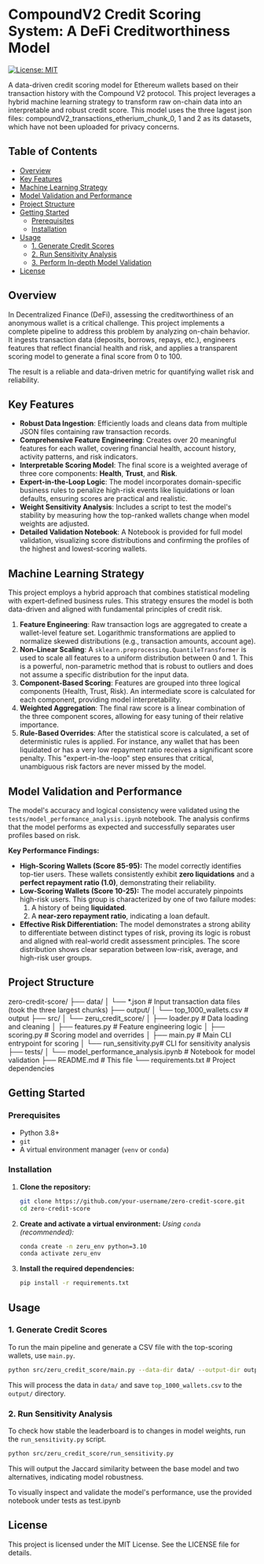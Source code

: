 # CompoundV2 Credit Scoring System: A DeFi Creditworthiness Model

[![License: MIT](https://img.shields.io/badge/License-MIT-yellow.svg)](https://opensource.org/licenses/MIT)

A data-driven credit scoring model for Ethereum wallets based on their transaction history with the Compound V2 protocol. This project leverages a hybrid machine learning strategy to transform raw on-chain data into an interpretable and robust credit score. This model uses the three lagest json files: compoundV2_transactions_etherium_chunk_0, 1 and 2 as its datasets, which have not been uploaded for privacy concerns.  

## Table of Contents
- [Overview](#overview)
- [Key Features](#key-features)
- [Machine Learning Strategy](#machine-learning-strategy)
- [Model Validation and Performance](#model-validation-and-performance)
- [Project Structure](#project-structure)
- [Getting Started](#getting-started)
  - [Prerequisites](#prerequisites)
  - [Installation](#installation)
- [Usage](#usage)
  - [1. Generate Credit Scores](#1-generate-credit-scores)
  - [2. Run Sensitivity Analysis](#2-run-sensitivity-analysis)
  - [3. Perform In-depth Model Validation](#3-perform-in-depth-model-validation)
- [License](#license)

## Overview

In Decentralized Finance (DeFi), assessing the creditworthiness of an anonymous wallet is a critical challenge. This project implements a complete pipeline to address this problem by analyzing on-chain behavior. It ingests transaction data (deposits, borrows, repays, etc.), engineers features that reflect financial health and risk, and applies a transparent scoring model to generate a final score from 0 to 100.

The result is a reliable and data-driven metric for quantifying wallet risk and reliability.

## Key Features

*   **Robust Data Ingestion**: Efficiently loads and cleans data from multiple JSON files containing raw transaction records.
*   **Comprehensive Feature Engineering**: Creates over 20 meaningful features for each wallet, covering financial health, account history, activity patterns, and risk indicators.
*   **Interpretable Scoring Model**: The final score is a weighted average of three core components: **Health**, **Trust**, and **Risk**.
*   **Expert-in-the-Loop Logic**: The model incorporates domain-specific business rules to penalize high-risk events like liquidations or loan defaults, ensuring scores are practical and realistic.
*   **Weight Sensitivity Analysis**: Includes a script to test the model's stability by measuring how the top-ranked wallets change when model weights are adjusted.
*   **Detailed Validation Notebook**: A Notebook is provided for full model validation, visualizing score distributions and confirming the profiles of the highest and lowest-scoring wallets.

## Machine Learning Strategy

This project employs a hybrid approach that combines statistical modeling with expert-defined business rules. This strategy ensures the model is both data-driven and aligned with fundamental principles of credit risk.

1.  **Feature Engineering**: Raw transaction logs are aggregated to create a wallet-level feature set. Logarithmic transformations are applied to normalize skewed distributions (e.g., transaction amounts, account age).
2.  **Non-Linear Scaling**: A `sklearn.preprocessing.QuantileTransformer` is used to scale all features to a uniform distribution between 0 and 1. This is a powerful, non-parametric method that is robust to outliers and does not assume a specific distribution for the input data.
3.  **Component-Based Scoring**: Features are grouped into three logical components (Health, Trust, Risk). An intermediate score is calculated for each component, providing model interpretability.
4.  **Weighted Aggregation**: The final raw score is a linear combination of the three component scores, allowing for easy tuning of their relative importance.
5.  **Rule-Based Overrides**: After the statistical score is calculated, a set of deterministic rules is applied. For instance, any wallet that has been liquidated or has a very low repayment ratio receives a significant score penalty. This "expert-in-the-loop" step ensures that critical, unambiguous risk factors are never missed by the model.

## Model Validation and Performance

The model's accuracy and logical consistency were validated using the `tests/model_performance_analysis.ipynb` notebook. The analysis confirms that the model performs as expected and successfully separates user profiles based on risk.

**Key Performance Findings:**

*   **High-Scoring Wallets (Score 85-95):** The model correctly identifies top-tier users. These wallets consistently exhibit **zero liquidations** and a **perfect repayment ratio (1.0)**, demonstrating their reliability.
*   **Low-Scoring Wallets (Score 10-25):** The model accurately pinpoints high-risk users. This group is characterized by one of two failure modes:
    1.  A history of being **liquidated**.
    2.  A **near-zero repayment ratio**, indicating a loan default.
*   **Effective Risk Differentiation:** The model demonstrates a strong ability to differentiate between distinct types of risk, proving its logic is robust and aligned with real-world credit assessment principles. The score distribution shows clear separation between low-risk, average, and high-risk user groups.

## Project Structure
zero-credit-score/
├── data/
│ └── *.json # Input transaction data files (took the three largest chunks)
├── output/
│ └── top_1000_wallets.csv # output
├── src/
│ └── zeru_credit_score/
│ ├── loader.py # Data loading and cleaning
│ ├── features.py # Feature engineering logic
│ ├── scoring.py # Scoring model and overrides
│ ├── main.py # Main CLI entrypoint for scoring
│ └── run_sensitivity.py# CLI for sensitivity analysis
├── tests/
│ └── model_performance_analysis.ipynb # Notebook for model validation
├── README.md # This file
└── requirements.txt # Project dependencies


## Getting Started

### Prerequisites
*   Python 3.8+
*   `git`
*   A virtual environment manager (`venv` or `conda`)

### Installation

1.  **Clone the repository:**
    ```sh
    git clone https://github.com/your-username/zero-credit-score.git
    cd zero-credit-score
    ```

2.  **Create and activate a virtual environment:**
    *Using `conda` (recommended):*
    ```sh
    conda create -n zeru_env python=3.10
    conda activate zeru_env
    ```

3.  **Install the required dependencies:**
    ```sh
    pip install -r requirements.txt
    ```

## Usage

### 1. Generate Credit Scores
To run the main pipeline and generate a CSV file with the top-scoring wallets, use `main.py`.

```sh
python src/zeru_credit_score/main.py --data-dir data/ --output-dir output/ --topk 1000
```

This will process the data in `data/` and save `top_1000_wallets.csv` to the `output/` directory.

### 2. Run Sensitivity Analysis
To check how stable the leaderboard is to changes in model weights, run the `run_sensitivity.py` script.
```sh
python src/zeru_credit_score/run_sensitivity.py
```

This will output the Jaccard similarity between the base model and two alternatives, indicating model robustness.

To visually inspect and validate the model's performance, use the provided notebook under tests as test.ipynb

## License
This project is licensed under the MIT License. See the LICENSE file for details.
